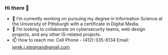 ### Hi there 👋

- 🔭 I’m currently working on pursuing my degree in Information Science at the University of Pittsburgh with a certificate in Digital Media.
- 👯 I’m looking to collaborate on cybersecurity teams, web design projects, and any other IS-related projects.
- 📫 How to reach me: Cell Phone - (412)-335-8134  Email: jerek.j.stegman@gmail.com  

<!--

![Header](./[Your header image])
**JerekStegman/JerekStegman** is a ✨ _special_ ✨ repository because its `README.md` (this file) appears on your GitHub profile.

Here are some ideas to get you started:

- 🔭 I’m currently working on ...
- 🌱 I’m currently learning ...
- 👯 I’m looking to collaborate on ...
- 🤔 I’m looking for help with ...
- 💬 Ask me about ...
- 📫 How to reach me: ...
- 😄 Pronouns: ...
- ⚡ Fun fact: ...
-->
